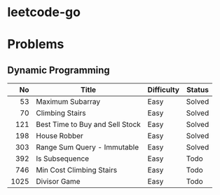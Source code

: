 # leetcode-go

# Problems
## Dynamic Programming
| No | Title | Difficulty | Status |
| --: | -- | -- | -- |
| 53 | Maximum Subarray | Easy | Solved |
| 70 | Climbing Stairs | Easy | Solved |
| 121 | Best Time to Buy and Sell Stock | Easy | Solved |
| 198 | House Robber | Easy | Solved |
| 303 | Range Sum Query - Immutable | Easy | Solved |
| 392 | Is Subsequence | Easy | Todo |
| 746 | Min Cost Climbing Stairs | Easy | Todo |
| 1025 | Divisor Game | Easy | Todo |